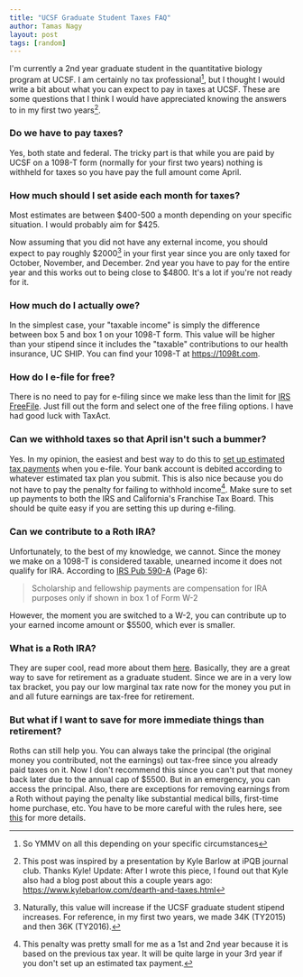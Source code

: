 ```yaml
---
title: "UCSF Graduate Student Taxes FAQ"
author: Tamas Nagy
layout: post
tags: [random]
---
```


I'm currently a 2nd year graduate student in the quantitative biology program
at UCSF. I am certainly no tax professional[^1], but I thought I would write a bit
about what you can expect to pay in taxes at UCSF. These are some questions that
I think I would have appreciated knowing the answers to in my first two years[^2].

### Do we have to pay taxes?

Yes, both state and federal. The tricky part is that while you are paid by UCSF
on a 1098-T form (normally for your first two years) nothing is withheld for taxes
so you have pay the full amount come April.

### How much should I set aside each month for taxes?

Most estimates are between $400-500 a month depending on your specific
situation. I would probably aim for $425.

Now assuming that you did not have any external income, you should expect to pay
roughly $2000[^3] in your first year since you are only taxed for October, November, and
December. 2nd year you have to pay for the entire year and this works out to
being close to $4800. It's a lot if you're not ready for it.

### How much do I actually owe?

In the simplest case, your "taxable income" is simply the difference between
box 5 and box 1 on your 1098-T form. This value will be higher than your stipend
since it includes the "taxable" contributions to our health insurance, UC SHIP.
You can find your 1098-T at <https://1098t.com>.

### How do I e-file for free?

There is no need to pay for e-filing since we make less than the limit for
[IRS FreeFile](https://apps.irs.gov/app/freeFile/jsp/wizard.jsp?). Just fill out
the form and select one of the free filing options. I have had good luck with
TaxAct.

### Can we withhold taxes so that April isn't such a bummer?

Yes. In my opinion, the easiest and best way to do this to
[set up estimated tax payments](https://www.irs.gov/uac/pay-taxes-by-electronic-funds-withdrawal)
when you e-file. Your bank account is debited according to whatever
estimated tax plan you submit. This is also nice because you do not have to pay
the penalty for failing to withhold income[^4]. Make sure to set up payments to
both the IRS and California's Franchise Tax Board. This should be quite easy if
you are setting this up during e-filing.

### Can we contribute to a Roth IRA?

Unfortunately, to the best of my knowledge, we cannot. Since the money we make on a
1098-T is considered taxable, unearned income it does not qualify for IRA. According
to [IRS Pub 590-A](https://www.irs.gov/pub/irs-pdf/p590a.pdf) (Page 6):

> Scholarship and fellowship payments are compensation for IRA purposes only if shown in box 1 of Form W-2

However, the moment you are switched to a W-2, you can contribute up to your earned
income amount or $5500, which ever is smaller.

### What is a Roth IRA?

They are super cool, read more about them [here](https://www.bogleheads.org/wiki/Roth_IRA).
Basically, they are a great way to save for retirement as a graduate student.
Since we are in a very low tax bracket, you pay our low marginal tax rate now
for the money you put in and all future earnings are tax-free for retirement.

### But what if I want to save for more immediate things than retirement?

Roths can still help you. You can always take the principal (the original
money you contributed, not the earnings) out tax-free since you already paid taxes
on it. Now I don't recommend this since you can't put that money back later due
to the annual cap of $5500. But in an emergency, you can access the principal.
Also, there are exceptions for removing earnings from a Roth without paying the
penalty like substantial medical bills, first-time home purchase, etc. You have
to be more careful with the rules here, see [this](http://www.rothira.com/roth-ira-withdrawal-rules)
for more details.

[^1]: So YMMV on all this depending on your specific circumstances

[^2]: This post was inspired by a presentation by Kyle Barlow at iPQB journal
club. Thanks Kyle! Update: After I wrote this piece, I found out that Kyle also
had a blog post about this a couple years ago:
<https://www.kylebarlow.com/dearth-and-taxes.html>

[^3]: Naturally, this value will increase if the UCSF graduate student stipend
increases. For reference, in my first two years, we made 34K (TY2015) and then
36K (TY2016).

[^4]: This penalty was pretty small for me as a 1st and 2nd year because it
is based on the previous tax year. It will be quite large in your 3rd year if
you don't set up an estimated tax payment.
